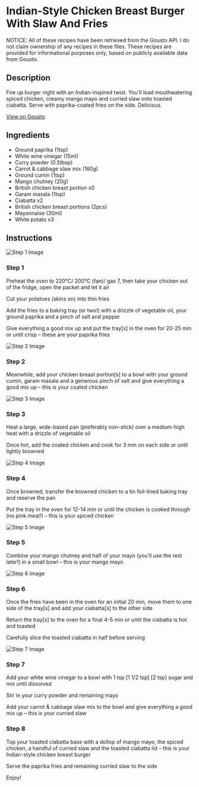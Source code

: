 # Indian-Style Chicken Breast Burger With Slaw And Fries

NOTICE: All of these recipes have been retrieved from the Gousto API. I do not claim ownership of any recipes in these files. These recipes are provided for informational purposes only, based on publicly available data from Gousto.

## Description

Fire up burger night with an Indian-inspired twist. You’ll load mouthwatering spiced chicken, creamy mango mayo and curried slaw onto toasted ciabatta. Serve with paprika-coated fries on the side. Delicious.

[View on Gousto](https://www.gousto.co.uk/recipes/cookbook/indian-style-chicken-breast-burger-with-curried-slaw-and-fries)

## Ingredients

- Ground paprika (1tsp)
- White wine vinegar (15ml)
- Curry powder (0.5tbsp)
- Carrot & cabbage slaw mix (160g)
- Ground cumin (1tsp)
- Mango chutney (20g)
- British chicken breast portion x0
- Garam masala (1tsp)
- Ciabatta x2
- British chicken breast portions (2pcs)
- Mayonnaise (30ml)
- White potato x3

## Instructions

![Step 1 Image](https://production-media.gousto.co.uk/cms/recipe-step-image/Step-1-2-1694182463427-x200.jpg)

### Step 1

Preheat the oven to 220°C/ 200°C (fan)/ gas 7, then take your chicken out of the fridge, open the packet and let it air

Cut your potatoes (skins on) into thin fries

Add the fries to a baking tray (or two!) with a drizzle of vegetable oil, your ground paprika and a pinch of salt and pepper

Give everything a good mix up and put the tray[s] in the oven for 20-25 min or until crisp – these are your paprika fries

![Step 2 Image](https://production-media.gousto.co.uk/cms/recipe-step-image/Step-2-3-1694182466515-x200.jpg)

### Step 2

Meanwhile, add your chicken breast portion[s] to a bowl with your ground cumin, garam masala and a generous pinch of salt and give everything a good mix up – this is your coated chicken

![Step 3 Image](https://production-media.gousto.co.uk/cms/recipe-step-image/Step-3-3-1694182473867-x200.jpg)

### Step 3

Heat a large, wide-based pan (preferably non-stick) over a medium-high heat with a drizzle of vegetable oil

Once hot, add the coated chicken and cook for 3 min on each side or until lightly browned

![Step 4 Image](https://production-media.gousto.co.uk/cms/recipe-step-image/Step-4-5-1694182477714-x200.jpg)

### Step 4

Once browned, transfer the browned chicken to a tin foil-lined baking tray and reserve the pan

Put the tray in the oven for 12-14 min or until the chicken is cooked through (no pink meat!) – this is your spiced chicken

![Step 5 Image](https://production-media.gousto.co.uk/cms/recipe-step-image/Step-5-3-1694182482845-x200.jpg)

### Step 5

Combine your mango chutney and half of your mayo (you'll use the rest later!) in a small bowl – this is your mango mayo

![Step 6 Image](https://production-media.gousto.co.uk/cms/recipe-step-image/Step-6-3-1694182486653-x200.jpg)

### Step 6

Once the fries have been in the oven for an initial 20 min, move them to one side of the tray[s] and add your ciabatta[s] to the other side

Return the tray[s] to the oven for a final 4-5 min or until the ciabatta is hot and toasted

Carefully slice the toasted ciabatta in half before serving

![Step 7 Image](https://production-media.gousto.co.uk/cms/recipe-step-image/Step-7-3-1694182489996-x200.jpg)

### Step 7

Add your white wine vinegar to a bowl with 1 tsp <span class="text-purple">[1 1/2 tsp]<span class="text-danger"> </span>[2 tsp]</span> sugar<span class="text-danger"> </span>and mix until dissolved

Stir in your curry powder and remaining mayo

Add your carrot & cabbage slaw mix to the bowl and give everything a good mix up – this is your curried slaw

### Step 8

Top your toasted ciabatta base with a dollop of mango mayo, the spiced chicken, a handful of curried slaw and the toasted ciabatta lid – this is your Indian-style chicken breast burger

Serve the paprika fries and remaining curried slaw to the side

Enjoy!

